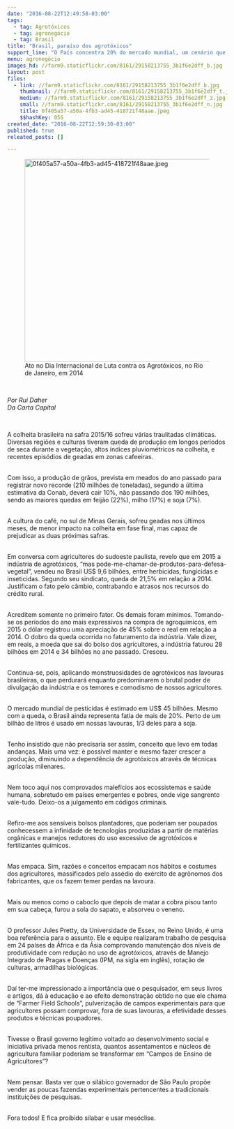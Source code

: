 ```yaml
---
date: "2016-08-22T12:49:58-03:00"
tags:
  - tag: Agrotóxicos
  - tag: agronegócio
  - tag: Brasil
title: "Brasil, paraíso dos agrotóxicos"
support_line: "O País concentra 20% do mercado mundial, um cenário que poderia ser revisto se houvesse vontade"
menu: agronegócio
images_hd: //farm9.staticflickr.com/8161/29158213755_3b1f6e2dff_b.jpg
layout: post
files:
  - link: //farm9.staticflickr.com/8161/29158213755_3b1f6e2dff_b.jpg
    thumbnail: //farm9.staticflickr.com/8161/29158213755_3b1f6e2dff_t.jpg
    medium: //farm9.staticflickr.com/8161/29158213755_3b1f6e2dff_z.jpg
    small: //farm9.staticflickr.com/8161/29158213755_3b1f6e2dff_n.jpg
    title: 0f405a57-a50a-4fb3-ad45-418721f48aae.jpeg
    $$hashKey: 05S
created_date: "2016-08-22T12:59:30-03:00"
published: true
releated_posts: []

---
```

<figure class="image"><img alt="0f405a57-a50a-4fb3-ad45-418721f48aae.jpeg" height="465" src="//farm9.staticflickr.com/8161/29158213755_3b1f6e2dff_b.jpg" width="700" />
<figcaption>Ato no Dia Internacional de Luta contra os Agrot&oacute;xicos, no Rio de Janeiro, em 2014</figcaption>
</figure>

<p>&nbsp;</p>

<p><em>Por Rui Daher<br />
Da Carta Capital</em></p>

<div>&nbsp;</div>

<p>A colheita brasileira na safra 2015/16 sofreu v&aacute;rias traulitadas clim&aacute;ticas. Diversas regi&otilde;es e culturas tiveram queda de produ&ccedil;&atilde;o em longos per&iacute;odos de seca durante a vegeta&ccedil;&atilde;o, altos &iacute;ndices pluviom&eacute;tricos na colheita, e recentes epis&oacute;dios de geadas em zonas cafeeiras.</p>

<p><br />
Com isso, a produ&ccedil;&atilde;o de gr&atilde;os, prevista em meados do ano passado para registrar novo recorde (210 milh&otilde;es de toneladas), segundo a &uacute;ltima estimativa da Conab, dever&aacute; cair 10%, n&atilde;o passando dos 190 milh&otilde;es, sendo as maiores quedas em feij&atilde;o (22%), milho (17%) e soja (7%).</p>

<p><br />
A cultura do caf&eacute;, no sul de Minas Gerais, sofreu geadas nos &uacute;ltimos meses, de menor impacto na colheita em fase final, mas capaz de prejudicar as duas pr&oacute;ximas safras.</p>

<p><br />
Em conversa com agricultores do sudoeste paulista, revelo que em 2015 a ind&uacute;stria de agrot&oacute;xicos, &ldquo;mas pode-me-chamar-de-produtos-para-defesa-vegetal&rdquo;, vendeu no Brasil US$ 9,6 bilh&otilde;es, entre herbicidas, fungicidas e inseticidas. Segundo seu sindicato, queda de 21,5% em rela&ccedil;&atilde;o a 2014. Justificam o fato pelo c&acirc;mbio, contrabando e atrasos nos recursos do cr&eacute;dito rural.</p>

<p><br />
Acreditem somente no primeiro fator. Os demais foram m&iacute;nimos. Tomando-se os per&iacute;odos do ano mais expressivos na compra de agroqu&iacute;micos, em 2015 o d&oacute;lar registrou uma aprecia&ccedil;&atilde;o de 45% sobre o real em rela&ccedil;&atilde;o a 2014. O dobro da queda ocorrida no faturamento da ind&uacute;stria. Vale dizer, em reais, a moeda que sai do bolso dos agricultores, a ind&uacute;stria faturou 28 bilh&otilde;es em 2014 e 34 bilh&otilde;es no ano passado. Cresceu.</p>

<p><br />
Continua-se, pois, aplicando monstruosidades de agrot&oacute;xicos nas lavouras brasileiras, o que perdurar&aacute; enquanto predominarem o brutal poder de divulga&ccedil;&atilde;o da ind&uacute;stria e os temores e comodismo de nossos agricultores.</p>

<p><br />
O mercado mundial de pesticidas &eacute; estimado em US$ 45 bilh&otilde;es. Mesmo com a queda, o Brasil ainda representa fatia de mais de 20%. Perto de um bilh&atilde;o de litros &eacute; usado em nossas lavouras, 1/3 deles para a soja.</p>

<p><br />
Tenho insistido que n&atilde;o precisaria ser assim, conceito que levo em todas andan&ccedil;as. Mais uma vez: &eacute; poss&iacute;vel manter e mesmo fazer crescer a produ&ccedil;&atilde;o, diminuindo a depend&ecirc;ncia de agrot&oacute;xicos atrav&eacute;s de t&eacute;cnicas agr&iacute;colas milenares.</p>

<p><br />
Nem toco aqui nos comprovados malef&iacute;cios aos ecossistemas e sa&uacute;de humana, sobretudo em pa&iacute;ses emergentes e pobres, onde vige sangrento vale-tudo. Deixo-os a julgamento em c&oacute;digos criminais.</p>

<p><br />
Refiro-me aos sens&iacute;veis bolsos plantadores, que poderiam ser poupados conhecessem a infinidade de tecnologias produzidas a partir de mat&eacute;rias org&acirc;nicas e manejos redutores do uso excessivo de agrot&oacute;xicos e fertilizantes qu&iacute;micos.</p>

<p><br />
Mas empaca. Sim, raz&otilde;es e conceitos empacam nos h&aacute;bitos e costumes dos agricultores, massificados pelo ass&eacute;dio do ex&eacute;rcito de agr&ocirc;nomos dos fabricantes, que os fazem temer perdas na lavoura.</p>

<p><br />
Mais ou menos como o caboclo que depois de matar a cobra pisou tanto em sua cabe&ccedil;a, furou a sola do sapato, e absorveu o veneno.</p>

<p><br />
O professor Jules Pretty, da Universidade de Essex, no Reino Unido, &eacute; uma boa refer&ecirc;ncia para o assunto. Ele e equipe realizaram trabalho de pesquisa em 24 pa&iacute;ses da &Aacute;frica e da &Aacute;sia comprovando manuten&ccedil;&atilde;o dos n&iacute;veis de produtividade com redu&ccedil;&atilde;o no uso de agrot&oacute;xicos, atrav&eacute;s de Manejo Integrado de Pragas e Doen&ccedil;as (IPM, na sigla em ingl&ecirc;s), rota&ccedil;&atilde;o de culturas, armadilhas biol&oacute;gicas.</p>

<p><br />
Da&iacute; ter-me impressionado a import&acirc;ncia que o pesquisador, em seus livros e artigos, d&aacute; &agrave; educa&ccedil;&atilde;o e ao efeito demonstra&ccedil;&atilde;o obtido no que ele chama de &ldquo;Farmer Field Schools&rdquo;, pulveriza&ccedil;&atilde;o de campos experimentais para que agricultores possam comprovar, fora de suas lavouras, a efetividade desses produtos e t&eacute;cnicas poupadores.</p>

<p><br />
Tivesse o Brasil governo leg&iacute;timo voltado ao desenvolvimento social e iniciativa privada menos rentista, quantos assentamentos e n&uacute;cleos de agricultura familiar poderiam se transformar em &ldquo;Campos de Ensino de Agricultores&rdquo;?</p>

<p><br />
Nem pensar. Basta ver que o sil&aacute;bico governador de S&atilde;o Paulo prop&otilde;e vender as poucas fazendas experimentais pertencentes a tradicionais institui&ccedil;&otilde;es de pesquisas.</p>

<p><br />
Fora todos! E fica proibido silabar e usar mes&oacute;clise.</p>
